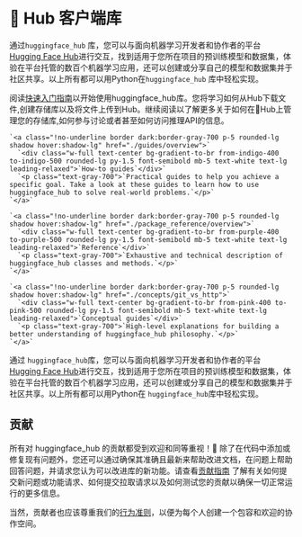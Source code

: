 <!--⚠️ Note that this file is in Markdown but contain specific syntax for our doc-builder (similar to MDX) that may not be
rendered properly in your Markdown viewer.
-->

# 🤗 Hub 客户端库

通过`huggingface_hub` 库，您可以与面向机器学习开发者和协作者的平台 [Hugging Face Hub](https://huggingface.co/)进行交互，找到适用于您所在项目的预训练模型和数据集，体验在平台托管的数百个机器学习应用，还可以创建或分享自己的模型和数据集并于社区共享。以上所有都可以用Python在`huggingface_hub` 库中轻松实现。

阅读[快速入门指南](快速入门指南)以开始使用huggingface_hub库。您将学习如何从Hub下载文件,创建存储库以及将文件上传到Hub。继续阅读以了解更多关于如何在🤗Hub上管理您的存储库,如何参与讨论或者甚至如何访问推理API的信息。

<div class="mt-10">
  <div class="w-full flex flex-col space-y-4 md:space-y-0 md:grid md:grid-cols-2 md:gap-y-4 md:gap-x-5">

    `<a class="!no-underline border dark:border-gray-700 p-5 rounded-lg shadow hover:shadow-lg" href="./guides/overview">`
      `<div class="w-full text-center bg-gradient-to-br from-indigo-400 to-indigo-500 rounded-lg py-1.5 font-semibold mb-5 text-white text-lg leading-relaxed">`How-to guides`</div>`
      `<p class="text-gray-700">`Practical guides to help you achieve a specific goal. Take a look at these guides to learn how to use huggingface_hub to solve real-world problems.`</p>`
    `</a>`

    `<a class="!no-underline border dark:border-gray-700 p-5 rounded-lg shadow hover:shadow-lg" href="./package_reference/overview">`
      `<div class="w-full text-center bg-gradient-to-br from-purple-400 to-purple-500 rounded-lg py-1.5 font-semibold mb-5 text-white text-lg leading-relaxed">`Reference`</div>`
      `<p class="text-gray-700">`Exhaustive and technical description of huggingface_hub classes and methods.`</p>`
    `</a>`

    `<a class="!no-underline border dark:border-gray-700 p-5 rounded-lg shadow hover:shadow-lg" href="./concepts/git_vs_http">`
      `<div class="w-full text-center bg-gradient-to-br from-pink-400 to-pink-500 rounded-lg py-1.5 font-semibold mb-5 text-white text-lg leading-relaxed">`Conceptual guides`</div>`
      `<p class="text-gray-700">`High-level explanations for building a better understanding of huggingface_hub philosophy.`</p>`
    `</a>`

</div>
</div>

通过 `huggingface_hub`库，您可以与面向机器学习开发者和协作者的平台 [Hugging Face Hub](https://huggingface.co/)进行交互，找到适用于您所在项目的预训练模型和数据集，体验在平台托管的数百个机器学习应用，还可以创建或分享自己的模型和数据集并于社区共享。以上所有都可以用Python在 `huggingface_hub`库中轻松实现。

<!-- 
<a class="!no-underline border dark:border-gray-700 p-5 rounded-lg shadow hover:shadow-lg" href="./tutorials/overview"
  ><div class="w-full text-center bg-gradient-to-br from-blue-400 to-blue-500 rounded-lg py-1.5 font-semibold mb-5 text-white text-lg leading-relaxed">Tutorials</div>
  <p class="text-gray-700">Learn the basics and become familiar with using huggingface_hub to programmatically interact with the 🤗 Hub!</p>
</a> -->

## 贡献

所有对 huggingface_hub 的贡献都受到欢迎和同等重视！🤗 除了在代码中添加或修复现有问题外，您还可以通过确保其准确且最新来帮助改进文档，在问题上帮助回答问题，并请求您认为可以改进库的新功能。请查看[贡献指南](https://github.com/huggingface/huggingface_hub/blob/main/CONTRIBUTING.md) 了解有关如何提交新问题或功能请求、如何提交拉取请求以及如何测试您的贡献以确保一切正常运行的更多信息。

当然，贡献者也应该尊重我们的[行为准则](https://github.com/huggingface/huggingface_hub/blob/main/CODE_OF_CONDUCT.md)，以便为每个人创建一个包容和欢迎的协作空间。
